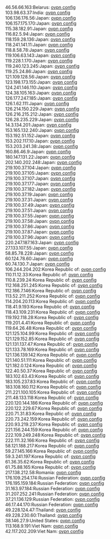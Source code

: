 46.56.66.163:Belarus: [ovpn config](vpn/46_56_66_163.ovpn)  
103.98.63.37:India: [ovpn config](vpn/103_98_63_37.ovpn)  
106.136.176.56:Japan: [ovpn config](vpn/106_136_176_56.ovpn)  
106.157.175.170:Japan: [ovpn config](vpn/106_157_175_170.ovpn)  
115.38.182.91:Japan: [ovpn config](vpn/115_38_182_91.ovpn)  
116.82.5.94:Japan: [ovpn config](vpn/116_82_5_94.ovpn)  
118.159.28.136:Japan: [ovpn config](vpn/118_159_28_136.ovpn)  
118.241.141.11:Japan: [ovpn config](vpn/118_241_141_11.ovpn)  
118.8.58.78:Japan: [ovpn config](vpn/118_8_58_78.ovpn)  
119.106.63.143:Japan: [ovpn config](vpn/119_106_63_143.ovpn)  
119.228.1.170:Japan: [ovpn config](vpn/119_228_1_170.ovpn)  
119.240.123.245:Japan: [ovpn config](vpn/119_240_123_245.ovpn)  
119.25.24.86:Japan: [ovpn config](vpn/119_25_24_86.ovpn)  
121.109.128.56:Japan: [ovpn config](vpn/121_109_128_56.ovpn)  
123.198.173.155:Japan: [ovpn config](vpn/123_198_173_155.ovpn)  
124.241.146.110:Japan: [ovpn config](vpn/124_241_146_110.ovpn)  
124.38.105.163:Japan: [ovpn config](vpn/124_38_105_163.ovpn)  
126.177.247.185:Japan: [ovpn config](vpn/126_177_247_185.ovpn)  
126.1.62.111:Japan: [ovpn config](vpn/126_1_62_111.ovpn)  
126.214.150.229:Japan: [ovpn config](vpn/126_214_150_229.ovpn)  
126.216.215.212:Japan: [ovpn config](vpn/126_216_215_212.ovpn)  
126.28.235.229:Japan: [ovpn config](vpn/126_28_235_229.ovpn)  
14.3.134.201:Japan: [ovpn config](vpn/14_3_134_201.ovpn)  
153.165.132.240:Japan: [ovpn config](vpn/153_165_132_240.ovpn)  
153.192.51.152:Japan: [ovpn config](vpn/153_192_51_152.ovpn)  
153.202.117.10:Japan: [ovpn config](vpn/153_202_117_10.ovpn)  
153.203.241.38:Japan: [ovpn config](vpn/153_203_241_38.ovpn)  
160.86.46.9:Japan: [ovpn config](vpn/160_86_46_9.ovpn)  
180.147.131.22:Japan: [ovpn config](vpn/180_147_131_22.ovpn)  
202.140.202.248:Japan: [ovpn config](vpn/202_140_202_248.ovpn)  
219.100.37.104:Japan: [ovpn config](vpn/219_100_37_104.ovpn)  
219.100.37.105:Japan: [ovpn config](vpn/219_100_37_105.ovpn)  
219.100.37.107:Japan: [ovpn config](vpn/219_100_37_107.ovpn)  
219.100.37.177:Japan: [ovpn config](vpn/219_100_37_177.ovpn)  
219.100.37.182:Japan: [ovpn config](vpn/219_100_37_182.ovpn)  
219.100.37.19:Japan: [ovpn config](vpn/219_100_37_19.ovpn)  
219.100.37.31:Japan: [ovpn config](vpn/219_100_37_31.ovpn)  
219.100.37.49:Japan: [ovpn config](vpn/219_100_37_49.ovpn)  
219.100.37.51:Japan: [ovpn config](vpn/219_100_37_51.ovpn)  
219.100.37.55:Japan: [ovpn config](vpn/219_100_37_55.ovpn)  
219.100.37.58:Japan: [ovpn config](vpn/219_100_37_58.ovpn)  
219.100.37.86:Japan: [ovpn config](vpn/219_100_37_86.ovpn)  
219.100.37.87:Japan: [ovpn config](vpn/219_100_37_87.ovpn)  
219.100.37.96:Japan: [ovpn config](vpn/219_100_37_96.ovpn)  
220.247.187.163:Japan: [ovpn config](vpn/220_247_187_163.ovpn)  
27.133.107.55:Japan: [ovpn config](vpn/27_133_107_55.ovpn)  
58.85.78.228:Japan: [ovpn config](vpn/58_85_78_228.ovpn)  
60.124.78.60:Japan: [ovpn config](vpn/60_124_78_60.ovpn)  
60.74.130.7:Japan: [ovpn config](vpn/60_74_130_7.ovpn)  
106.244.204.202:Korea Republic of: [ovpn config](vpn/106_244_204_202.ovpn)  
110.11.12.33:Korea Republic of: [ovpn config](vpn/110_11_12_33.ovpn)  
110.8.239.24:Korea Republic of: [ovpn config](vpn/110_8_239_24.ovpn)  
112.168.251.245:Korea Republic of: [ovpn config](vpn/112_168_251_245.ovpn)  
112.186.7.146:Korea Republic of: [ovpn config](vpn/112_186_7_146.ovpn)  
113.52.211.252:Korea Republic of: [ovpn config](vpn/113_52_211_252.ovpn)  
114.204.20.113:Korea Republic of: [ovpn config](vpn/114_204_20_113.ovpn)  
118.41.9.193:Korea Republic of: [ovpn config](vpn/118_41_9_193.ovpn)  
118.43.109.231:Korea Republic of: [ovpn config](vpn/118_43_109_231.ovpn)  
119.192.118.28:Korea Republic of: [ovpn config](vpn/119_192_118_28.ovpn)  
119.201.4.41:Korea Republic of: [ovpn config](vpn/119_201_4_41.ovpn)  
119.64.26.48:Korea Republic of: [ovpn config](vpn/119_64_26_48.ovpn)  
121.125.104.99:Korea Republic of: [ovpn config](vpn/121_125_104_99.ovpn)  
121.129.152.85:Korea Republic of: [ovpn config](vpn/121_129_152_85.ovpn)  
121.131.137.47:Korea Republic of: [ovpn config](vpn/121_131_137_47.ovpn)  
121.133.78.169:Korea Republic of: [ovpn config](vpn/121_133_78_169.ovpn)  
121.136.139.142:Korea Republic of: [ovpn config](vpn/121_136_139_142.ovpn)  
121.140.51.111:Korea Republic of: [ovpn config](vpn/121_140_51_111.ovpn)  
121.182.0.124:Korea Republic of: [ovpn config](vpn/121_182_0_124.ovpn)  
122.40.50.37:Korea Republic of: [ovpn config](vpn/122_40_50_37.ovpn)  
183.102.63.43:Korea Republic of: [ovpn config](vpn/183_102_63_43.ovpn)  
183.105.237.83:Korea Republic of: [ovpn config](vpn/183_105_237_83.ovpn)  
183.108.160.112:Korea Republic of: [ovpn config](vpn/183_108_160_112.ovpn)  
211.221.100.105:Korea Republic of: [ovpn config](vpn/211_221_100_105.ovpn)  
211.48.133.118:Korea Republic of: [ovpn config](vpn/211_48_133_118.ovpn)  
220.120.144.186:Korea Republic of: [ovpn config](vpn/220_120_144_186.ovpn)  
220.122.229.67:Korea Republic of: [ovpn config](vpn/220_122_229_67.ovpn)  
220.71.31.83:Korea Republic of: [ovpn config](vpn/220_71_31_83.ovpn)  
220.73.242.159:Korea Republic of: [ovpn config](vpn/220_73_242_159.ovpn)  
220.93.219.237:Korea Republic of: [ovpn config](vpn/220_93_219_237.ovpn)  
221.156.244.159:Korea Republic of: [ovpn config](vpn/221_156_244_159.ovpn)  
222.109.249.248:Korea Republic of: [ovpn config](vpn/222_109_249_248.ovpn)  
222.111.32.166:Korea Republic of: [ovpn config](vpn/222_111_32_166.ovpn)  
58.121.188.217:Korea Republic of: [ovpn config](vpn/58_121_188_217.ovpn)  
59.27.145.166:Korea Republic of: [ovpn config](vpn/59_27_145_166.ovpn)  
59.3.241.197:Korea Republic of: [ovpn config](vpn/59_3_241_197.ovpn)  
61.36.35.62:Korea Republic of: [ovpn config](vpn/61_36_35_62.ovpn)  
61.75.88.165:Korea Republic of: [ovpn config](vpn/61_75_88_165.ovpn)  
217.138.212.58:Romania: [ovpn config](vpn/217_138_212_58.ovpn)  
176.109.254.174:Russian Federation: [ovpn config](vpn/176_109_254_174.ovpn)  
176.195.159.184:Russian Federation: [ovpn config](vpn/176_195_159_184.ovpn)  
31.163.97.184:Russian Federation: [ovpn config](vpn/31_163_97_184.ovpn)  
31.207.252.241:Russian Federation: [ovpn config](vpn/31_207_252_241.ovpn)  
37.21.136.129:Russian Federation: [ovpn config](vpn/37_21_136_129.ovpn)  
46.17.44.170:Russian Federation: [ovpn config](vpn/46_17_44_170.ovpn)  
49.228.124.47:Thailand: [ovpn config](vpn/49_228_124_47.ovpn)  
49.228.230.60:Thailand: [ovpn config](vpn/49_228_230_60.ovpn)  
38.146.27.9:United States: [ovpn config](vpn/38_146_27_9.ovpn)  
113.168.9.191:Viet Nam: [ovpn config](vpn/113_168_9_191.ovpn)  
42.117.202.209:Viet Nam: [ovpn config](vpn/42_117_202_209.ovpn)  
